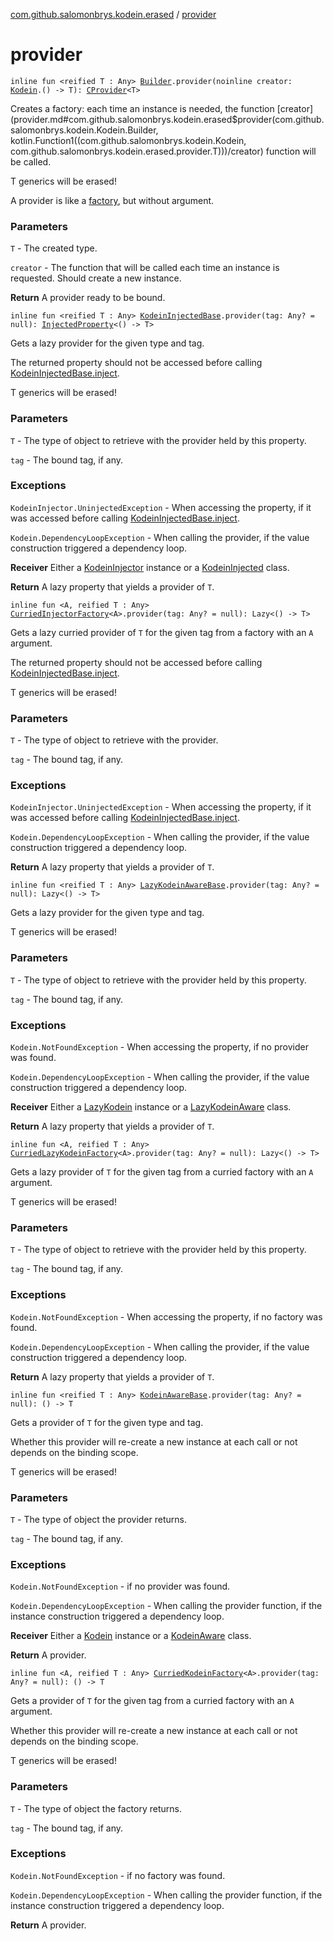 [com.github.salomonbrys.kodein.erased](index.md) / [provider](.)

# provider

`inline fun <reified T : Any> `[`Builder`](../com.github.salomonbrys.kodein/-kodein/-builder/index.md)`.provider(noinline creator: `[`Kodein`](../com.github.salomonbrys.kodein/-kodein/index.md)`.() -> T): `[`CProvider`](../com.github.salomonbrys.kodein/-c-provider/index.md)`<T>`

Creates a factory: each time an instance is needed, the function [creator](provider.md#com.github.salomonbrys.kodein.erased$provider(com.github.salomonbrys.kodein.Kodein.Builder, kotlin.Function1((com.github.salomonbrys.kodein.Kodein, com.github.salomonbrys.kodein.erased.provider.T)))/creator) function will be called.

T generics will be erased!

A provider is like a [factory](factory.md), but without argument.

### Parameters

`T` - The created type.

`creator` - The function that will be called each time an instance is requested. Should create a new instance.

**Return**
A provider ready to be bound.

`inline fun <reified T : Any> `[`KodeinInjectedBase`](../com.github.salomonbrys.kodein/-kodein-injected-base/index.md)`.provider(tag: Any? = null): `[`InjectedProperty`](../com.github.salomonbrys.kodein/-injected-property/index.md)`<() -> T>`

Gets a lazy provider for the given type and tag.

The returned property should not be accessed before calling [KodeinInjectedBase.inject](../com.github.salomonbrys.kodein/-kodein-injected-base/inject.md).

T generics will be erased!

### Parameters

`T` - The type of object to retrieve with the provider held by this property.

`tag` - The bound tag, if any.

### Exceptions

`KodeinInjector.UninjectedException` - When accessing the property, if it was accessed before calling [KodeinInjectedBase.inject](../com.github.salomonbrys.kodein/-kodein-injected-base/inject.md).

`Kodein.DependencyLoopException` - When calling the provider, if the value construction triggered a dependency loop.

**Receiver**
Either a [KodeinInjector](../com.github.salomonbrys.kodein/-kodein-injector/index.md) instance or a [KodeinInjected](../com.github.salomonbrys.kodein/-kodein-injected.md) class.

**Return**
A lazy property that yields a provider of `T`.

`inline fun <A, reified T : Any> `[`CurriedInjectorFactory`](../com.github.salomonbrys.kodein/-curried-injector-factory/index.md)`<A>.provider(tag: Any? = null): Lazy<() -> T>`

Gets a lazy curried provider of `T` for the given tag from a factory with an `A` argument.

The returned property should not be accessed before calling [KodeinInjectedBase.inject](../com.github.salomonbrys.kodein/-kodein-injected-base/inject.md).

T generics will be erased!

### Parameters

`T` - The type of object to retrieve with the provider.

`tag` - The bound tag, if any.

### Exceptions

`KodeinInjector.UninjectedException` - When accessing the property, if it was accessed before calling [KodeinInjectedBase.inject](../com.github.salomonbrys.kodein/-kodein-injected-base/inject.md).

`Kodein.DependencyLoopException` - When calling the provider, if the value construction triggered a dependency loop.

**Return**
A lazy property that yields a provider of `T`.

`inline fun <reified T : Any> `[`LazyKodeinAwareBase`](../com.github.salomonbrys.kodein/-lazy-kodein-aware-base/index.md)`.provider(tag: Any? = null): Lazy<() -> T>`

Gets a lazy provider for the given type and tag.

T generics will be erased!

### Parameters

`T` - The type of object to retrieve with the provider held by this property.

`tag` - The bound tag, if any.

### Exceptions

`Kodein.NotFoundException` - When accessing the property, if no provider was found.

`Kodein.DependencyLoopException` - When calling the provider, if the value construction triggered a dependency loop.

**Receiver**
Either a [LazyKodein](../com.github.salomonbrys.kodein/-lazy-kodein/index.md) instance or a [LazyKodeinAware](../com.github.salomonbrys.kodein/-lazy-kodein-aware.md) class.

**Return**
A lazy property that yields a provider of `T`.

`inline fun <A, reified T : Any> `[`CurriedLazyKodeinFactory`](../com.github.salomonbrys.kodein/-curried-lazy-kodein-factory/index.md)`<A>.provider(tag: Any? = null): Lazy<() -> T>`

Gets a lazy provider of `T` for the given tag from a curried factory with an `A` argument.

T generics will be erased!

### Parameters

`T` - The type of object to retrieve with the provider held by this property.

`tag` - The bound tag, if any.

### Exceptions

`Kodein.NotFoundException` - When accessing the property, if no factory was found.

`Kodein.DependencyLoopException` - When calling the provider, if the value construction triggered a dependency loop.

**Return**
A lazy property that yields a provider of `T`.

`inline fun <reified T : Any> `[`KodeinAwareBase`](../com.github.salomonbrys.kodein/-kodein-aware-base/index.md)`.provider(tag: Any? = null): () -> T`

Gets a provider of `T` for the given type and tag.

Whether this provider will re-create a new instance at each call or not depends on the binding scope.

T generics will be erased!

### Parameters

`T` - The type of object the provider returns.

`tag` - The bound tag, if any.

### Exceptions

`Kodein.NotFoundException` - if no provider was found.

`Kodein.DependencyLoopException` - When calling the provider function, if the instance construction triggered a dependency loop.

**Receiver**
Either a [Kodein](../com.github.salomonbrys.kodein/-kodein/index.md) instance or a [KodeinAware](../com.github.salomonbrys.kodein/-kodein-aware.md) class.

**Return**
A provider.

`inline fun <A, reified T : Any> `[`CurriedKodeinFactory`](../com.github.salomonbrys.kodein/-curried-kodein-factory/index.md)`<A>.provider(tag: Any? = null): () -> T`

Gets a provider of `T` for the given tag from a curried factory with an `A` argument.

Whether this provider will re-create a new instance at each call or not depends on the binding scope.

T generics will be erased!

### Parameters

`T` - The type of object the factory returns.

`tag` - The bound tag, if any.

### Exceptions

`Kodein.NotFoundException` - if no factory was found.

`Kodein.DependencyLoopException` - When calling the provider function, if the instance construction triggered a dependency loop.

**Return**
A provider.

